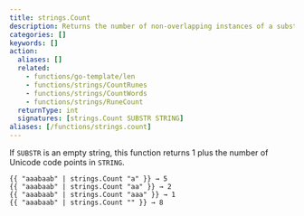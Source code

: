 ```yaml
---
title: strings.Count
description: Returns the number of non-overlapping instances of a substring within a string.
categories: []
keywords: []
action:
  aliases: []
  related:
    - functions/go-template/len
    - functions/strings/CountRunes
    - functions/strings/CountWords
    - functions/strings/RuneCount
  returnType: int
  signatures: [strings.Count SUBSTR STRING]
aliases: [/functions/strings.count]
---
```


If `SUBSTR` is an empty string, this function returns 1 plus the number of Unicode code points in `STRING`.

```go-html-template
{{ "aaabaab" | strings.Count "a" }} → 5
{{ "aaabaab" | strings.Count "aa" }} → 2
{{ "aaabaab" | strings.Count "aaa" }} → 1
{{ "aaabaab" | strings.Count "" }} → 8
```
